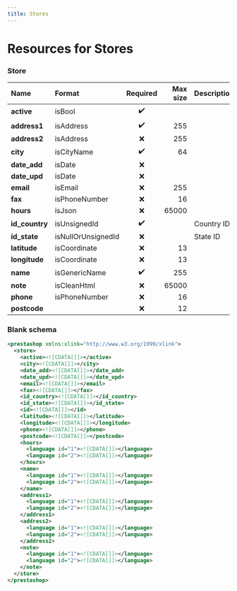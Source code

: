 ```yaml
---
title: Stores
---
```


# Resources for Stores

### Store

|      Name      |       Format       | Required | Max size | Description |
| :------------- | :----------------- | :------: | -------: | :---------- |
| **active**     | isBool             | ✔️       |          |             |
| **address1**   | isAddress          | ✔️       | 255      |             |
| **address2**   | isAddress          | ❌        | 255      |             |
| **city**       | isCityName         | ✔️       | 64       |             |
| **date_add**   | isDate             | ❌        |          |             |
| **date_upd**   | isDate             | ❌        |          |             |
| **email**      | isEmail            | ❌        | 255      |             |
| **fax**        | isPhoneNumber      | ❌        | 16       |             |
| **hours**      | isJson             | ❌        | 65000    |             |
| **id_country** | isUnsignedId       | ✔️       |          | Country ID  |
| **id_state**   | isNullOrUnsignedId | ❌        |          | State ID    |
| **latitude**   | isCoordinate       | ❌        | 13       |             |
| **longitude**  | isCoordinate       | ❌        | 13       |             |
| **name**       | isGenericName      | ✔️       | 255      |             |
| **note**       | isCleanHtml        | ❌        | 65000    |             |
| **phone**      | isPhoneNumber      | ❌        | 16       |             |
| **postcode**   |                    | ❌        | 12       |             |


### Blank schema

```xml
<prestashop xmlns:xlink="http://www.w3.org/1999/xlink">
  <store>
    <active><![CDATA[]]></active>
    <city><![CDATA[]]></city>
    <date_add><![CDATA[]]></date_add>
    <date_upd><![CDATA[]]></date_upd>
    <email><![CDATA[]]></email>
    <fax><![CDATA[]]></fax>
    <id_country><![CDATA[]]></id_country>
    <id_state><![CDATA[]]></id_state>
    <id><![CDATA[]]></id>
    <latitude><![CDATA[]]></latitude>
    <longitude><![CDATA[]]></longitude>
    <phone><![CDATA[]]></phone>
    <postcode><![CDATA[]]></postcode>
    <hours>
      <language id="1"><![CDATA[]]></language>
      <language id="2"><![CDATA[]]></language>
    </hours>
    <name>
      <language id="1"><![CDATA[]]></language>
      <language id="2"><![CDATA[]]></language>
    </name>
    <address1>
      <language id="1"><![CDATA[]]></language>
      <language id="2"><![CDATA[]]></language>
    </address1>
    <address2>
      <language id="1"><![CDATA[]]></language>
      <language id="2"><![CDATA[]]></language>
    </address2>
    <note>
      <language id="1"><![CDATA[]]></language>
      <language id="2"><![CDATA[]]></language>
    </note>
  </store>
</prestashop>
```

